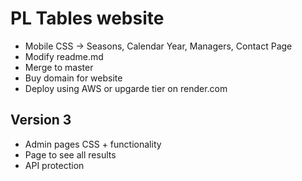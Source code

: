 # PL Tables website
- Mobile CSS -> Seasons, Calendar Year, Managers, Contact Page
- Modify readme.md
- Merge to master
- Buy domain for website
- Deploy using AWS or upgarde tier on render.com

## Version 3
- Admin pages CSS + functionality
- Page to see all results
- API protection